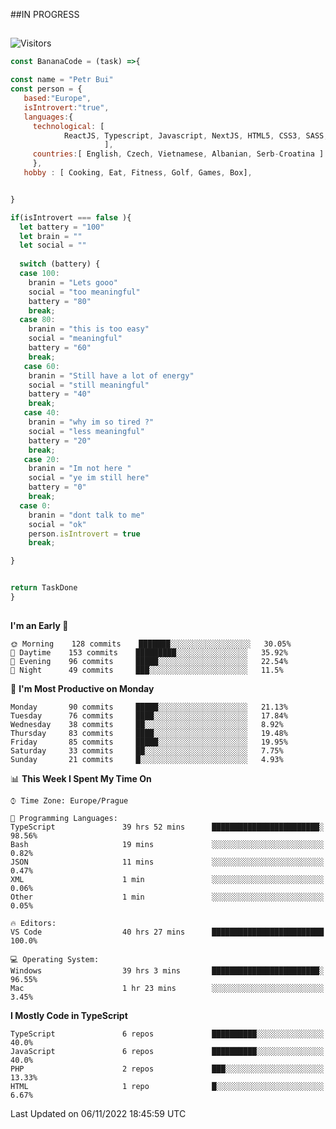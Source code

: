 ##IN PROGRESS
##
![Visitors](https://komarev.com/ghpvc/?username=petrbui&style=for-the-badge&label=Visitors+👀)
```Javascript
const BananaCode = (task) =>{

const name = "Petr Bui"
const person = {
   based:"Europe",
   isIntrovert:"true",
   languages:{
     technological: [ 
            ReactJS, Typescript, Javascript, NextJS, HTML5, CSS3, SASS, Redux, Node, Storybook, Styled-Component
                     ],
     countries:[ English, Czech, Vietnamese, Albanian, Serb-Croatina ]
     },
   hobby : [ Cooking, Eat, Fitness, Golf, Games, Box],


}

if(isIntrovert === false ){
  let battery = "100"
  let brain = ""
  let social = ""
  
  switch (battery) {
  case 100:
    branin = "Lets gooo"
    social = "too meaningful"
    battery = "80"
    break;
  case 80:
    branin = "this is too easy"
    social = "meaningful"
    battery = "60"
    break;
   case 60:
    branin = "Still have a lot of energy"
    social = "still meaningful"
    battery = "40"
    break;
   case 40:
    branin = "why im so tired ?"
    social = "less meaningful"
    battery = "20"
    break;
   case 20:
    branin = "Im not here "
    social = "ye im still here"
    battery = "0"
    break;
  case 0:
    branin = "dont talk to me"
    social = "ok"
    person.isIntrovert = true
    break;

}


return TaskDone
}
```



##
<!--
[![My GitHub stats](https://github-readme-stats.vercel.app/api?username=petrbui&theme=github_dark)](https://github.com/anuraghazra/github-readme-stats)

[![My wakatime stats](https://github-readme-stats.vercel.app/api/wakatime?username=petrbui&theme=github_dark)](https://github.com/anuraghazra/github-readme-stats)
-->
<!--START_SECTION:waka-->
**I'm an Early 🐤** 

```text
🌞 Morning    128 commits    ███████░░░░░░░░░░░░░░░░░░   30.05% 
🌆 Daytime    153 commits    █████████░░░░░░░░░░░░░░░░   35.92% 
🌃 Evening    96 commits     █████░░░░░░░░░░░░░░░░░░░░   22.54% 
🌙 Night      49 commits     ███░░░░░░░░░░░░░░░░░░░░░░   11.5%

```
📅 **I'm Most Productive on Monday** 

```text
Monday       90 commits     █████░░░░░░░░░░░░░░░░░░░░   21.13% 
Tuesday      76 commits     ████░░░░░░░░░░░░░░░░░░░░░   17.84% 
Wednesday    38 commits     ██░░░░░░░░░░░░░░░░░░░░░░░   8.92% 
Thursday     83 commits     ████░░░░░░░░░░░░░░░░░░░░░   19.48% 
Friday       85 commits     █████░░░░░░░░░░░░░░░░░░░░   19.95% 
Saturday     33 commits     ██░░░░░░░░░░░░░░░░░░░░░░░   7.75% 
Sunday       21 commits     █░░░░░░░░░░░░░░░░░░░░░░░░   4.93%

```


📊 **This Week I Spent My Time On** 

```text
⌚︎ Time Zone: Europe/Prague

💬 Programming Languages: 
TypeScript               39 hrs 52 mins      ████████████████████████░   98.56% 
Bash                     19 mins             ░░░░░░░░░░░░░░░░░░░░░░░░░   0.82% 
JSON                     11 mins             ░░░░░░░░░░░░░░░░░░░░░░░░░   0.47% 
XML                      1 min               ░░░░░░░░░░░░░░░░░░░░░░░░░   0.06% 
Other                    1 min               ░░░░░░░░░░░░░░░░░░░░░░░░░   0.05%

🔥 Editors: 
VS Code                  40 hrs 27 mins      █████████████████████████   100.0%

💻 Operating System: 
Windows                  39 hrs 3 mins       ████████████████████████░   96.55% 
Mac                      1 hr 23 mins        ░░░░░░░░░░░░░░░░░░░░░░░░░   3.45%

```

**I Mostly Code in TypeScript** 

```text
TypeScript               6 repos             ██████████░░░░░░░░░░░░░░░   40.0% 
JavaScript               6 repos             ██████████░░░░░░░░░░░░░░░   40.0% 
PHP                      2 repos             ███░░░░░░░░░░░░░░░░░░░░░░   13.33% 
HTML                     1 repo              █░░░░░░░░░░░░░░░░░░░░░░░░   6.67%

```



 Last Updated on 06/11/2022 18:45:59 UTC
<!--END_SECTION:waka-->
